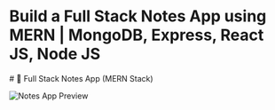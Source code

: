 <h1>Build a Full Stack Notes App using MERN | MongoDB, Express, React JS, Node JS</h1>
# 📝 Full Stack Notes App (MERN Stack)

![Notes App Preview](https://i.ytimg.com/vi/Rgvec9UA2_I/hq720.jpg?sqp=-oaymwEhCK4FEIIDSFryq4qpAxMIARUAAAAAGAElAADIQj0AgKJD&rs=AOn4CLBHTMqPafc8f_iXUYVUwDebIGg5NA)

